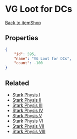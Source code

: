 # VG Loot for DCs

<no description available>

[Back to itemShop](../item-shops.md)

## Properties

```json
{
    "id": 595,
    "name": "VG Loot for DCs",
    "count": -100
}
```

## Related

- [Stark Physis I](../items/18104-stark-physis-i.md)
- [Stark Physis II](../items/18105-stark-physis-ii.md)
- [Stark Physis III](../items/18106-stark-physis-iii.md)
- [Stark Physis IV](../items/18107-stark-physis-iv.md)
- [Stark Physis V](../items/18108-stark-physis-v.md)
- [Stark Physis VI](../items/18109-stark-physis-vi.md)
- [Stark Physis VII](../items/18110-stark-physis-vii.md)
- [Stark Physis VIII](../items/18111-stark-physis-viii.md)

